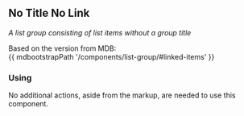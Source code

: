 ## No Title No Link

*A list group consisting of list items without a group title*

Based on the version from MDB:<br>
{{ mdbootstrapPath '/components/list-group/#linked-items' }}

### Using

No additional actions, aside from the markup, are needed to use this component.